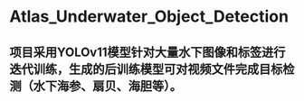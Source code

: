 # Atlas_Underwater_Object_Detection
## 项目采用YOLOv11模型针对大量水下图像和标签进行迭代训练，生成的后训练模型可对视频文件完成目标检测（水下海参、扇贝、海胆等）。
